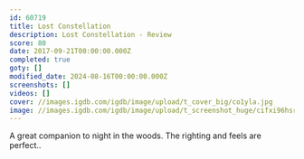 ```yaml
---
id: 60719
title: Lost Constellation
description: Lost Constellation - Review
score: 80
date: 2017-09-21T00:00:00.000Z
completed: true
goty: []
modified_date: 2024-08-16T00:00:00.000Z
screenshots: []
videos: []
cover: //images.igdb.com/igdb/image/upload/t_cover_big/co1yla.jpg
image: //images.igdb.com/igdb/image/upload/t_screenshot_huge/cifxi96hsrkqymmczoyd.jpg
---
```

A great companion to night in the woods. The righting and feels are perfect..